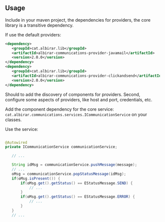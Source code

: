 ## Usage

Include in your maven project, the dependencies for providers, the core library is a transitive dependency.

If use the default providers:

```xml
<dependency>
   <groupId>cat.albirar.lib</groupId>
   <artifactId>albirar-communications-provider-javamail</artifactId>
   <version>2.0.0</version>
</dependency>
<dependency>
   <groupId>cat.albirar.lib</groupId>
   <artifactId>albirar-communications-provider-clickandsend</artifactId>
   <version>2.0.0</version>
</dependency>
```



Should to add the discovery of components for providers.
Second, configure some aspects of providers, like host and port, credentials, etc.

Add the component dependency for the core service: `cat.albirar.communications.services.ICommunicationService` on your classes.

Use the service:

```java

@Autowired
private ICommunicationService communicationService;

   // ...

   String idMsg = communicationService.pushMessage(message);
   // ...
   oMsg = communicationService.popStatusMessage(idMsg);
   if(oMsg.isPresent()) {
       if(oMsg.get().getStatus() == EStatusMessage.SEND) {
           // ...
       }
       if(oMsg.get().getStatus() == EStatusMessage.ERROR) {
           // ...
       }
   }
   // ...
```